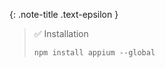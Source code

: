 <!-- _includes/docs/env/appium/ -->

{: .note-title .text-epsilon }
> ✅ Installation
>
> ```shell
> npm install appium --global
> ```
